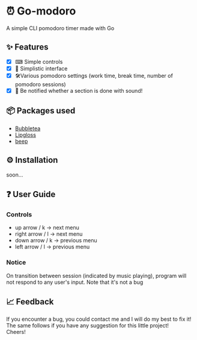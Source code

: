 # ⏰ Go-modoro 
A simple CLI pomodoro timer made with Go

## ✨ Features
- [x] ⌨ Simple controls
- [x] 🌟 Simplistic interface
- [x] 🛠Various pomodoro settings (work time, break time, number of pomodoro sessions)
- [x] 🎵 Be notified whether a section is done with sound!

## 📦 Packages used
- [Bubbletea](https://github.com/charmbracelet/bubbletea)
- [Lipgloss](https://github.com/charmbracelet/lipgloss)
- [beep](https://github.com/faiface/beep)

## ⚙ Installation
soon...

## ❓ User Guide
### Controls
- up arrow / k -> next menu
- right arrow / l -> next menu
- down arrow / k -> previous menu
- left arrow / l -> previous menu

### Notice
On transition between session (indicated by music playing), program will not respond to any user's input. Note that it's not a bug

## 📈 Feedback
If you encounter a bug, you could contact me and I will do my best to fix it!<br>
The same follows if you have any suggestion for this little project!<br>
Cheers!
